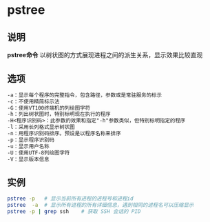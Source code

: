 # pstree

## 说明

**pstree命令** 以树状图的方式展现进程之间的派生关系，显示效果比较直观

## 选项

```markdown
-a：显示每个程序的完整指令，包含路径，参数或是常驻服务的标示
-c：不使用精简标示法
-G：使用VT100终端机的列绘图字符
-h：列出树状图时，特别标明现在执行的程序
-H<程序识别码>：此参数的效果和指定"-h"参数类似，但特别标明指定的程序
-l：采用长列格式显示树状图
-n：用程序识别码排序。预设是以程序名称来排序
-p：显示程序识别码
-u：显示用户名称
-U：使用UTF-8列绘图字符
-V：显示版本信息
```

## 实例

```bash
pstree -p   # 显示当前所有进程的进程号和进程id
pstree  -a  # 显示所有进程的所有详细信息，遇到相同的进程名可以压缩显示
pstree -p | grep ssh    # 获取 SSH 会话的 PID

```



